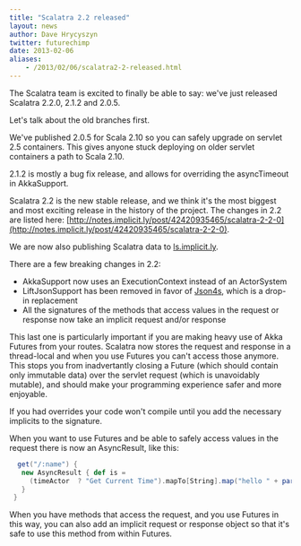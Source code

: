 ```yaml
---
title: "Scalatra 2.2 released"
layout: news
author: Dave Hrycyszyn
twitter: futurechimp
date: 2013-02-06
aliases:
    - /2013/02/06/scalatra2-2-released.html
---
```


The Scalatra team is excited to finally be able to say: we've just released Scalatra 2.2.0, 2.1.2 and 2.0.5.

<!--more-->

Let's talk about the old branches first.

We've published 2.0.5 for Scala 2.10 so you can safely upgrade on servlet 2.5 containers. This gives anyone stuck deploying on older servlet containers a path to Scala 2.10.

2.1.2 is mostly a bug fix release, and allows for overriding the asyncTimeout in AkkaSupport.

Scalatra 2.2 is the new stable release, and we think it's the most biggest and most exciting release in the history of the project. The changes in 2.2 are listed here: [http://notes.implicit.ly/post/42420935465/scalatra-2-2-0](http://notes.implicit.ly/post/42420935465/scalatra-2-2-0).

We are now also publishing Scalatra data to [ls.implicit.ly](http://ls.implicit.ly).

There are a few breaking changes in 2.2:

* AkkaSupport now uses an ExecutionContext instead of an ActorSystem
* LiftJsonSupport has been removed in favor of [Json4s](http://json4s.org), which is a drop-in replacement
* All the signatures of the methods that access values in the request or response now take an implicit request and/or response

This last one is particularly important if you are making heavy use of Akka Futures from your routes. Scalatra now stores the request and response in a thread-local and when you use Futures you can't access those anymore. This stops you from inadvertantly closing a Future (which should contain only immutable data) over the servlet request (which is unavoidably mutable), and should make your programming experience safer and more enjoyable.

If you had overrides your code won't compile until you add the necessary implicits to the signature.

When you want to use Futures and be able to safely access values in the request there is now an AsyncResult, like this:

```scala  
  get("/:name") {
   new AsyncResult { def is =
     (timeActor  ? "Get Current Time").mapTo[String].map("hello " + params("name") + " it's currently " + _)
   }
 }
```

When you have methods that access the request, and you use Futures in this way, you can also add an implicit request or response object so that it's safe to use this method from within Futures.
